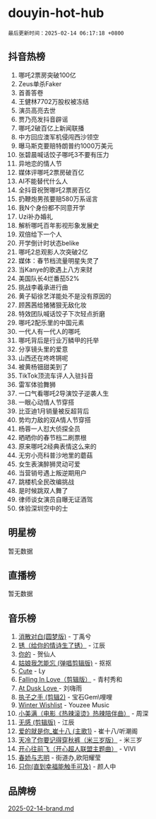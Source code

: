 # douyin-hot-hub

`最后更新时间：2025-02-14 06:17:18 +0800`

## 抖音热榜

1. 哪吒2票房突破100亿
1. Zeus单杀Faker
1. 首善答卷
1. 王健林7702万股权被冻结
1. 演员高亮去世
1. 贾乃亮发抖音辟谣
1. 哪吒2破百亿上新闻联播
1. 中方回应澳军机侵闯西沙领空
1. 曝马斯克要赔特朗普约1000万美元
1. 张碧晨喊话饺子哪吒3不要有压力
1. 异地恋的情人节
1. 媒体评哪吒2票房破百亿
1. AI不能替代什么人
1. 全抖音祝贺哪吒2票房百亿
1. 扔鞭炮男孩要赔580万系谣言
1. 我N个身份都不同意开学
1. Uzi补办婚礼
1. 解析哪吒百年影视形象发展史
1. 双倍给下一个人
1. 开学倒计时状态belike
1. 哪吒2总观影人次突破2亿
1. 媒体：春节档流量明星失灵了
1. 当Kanye的歌遇上八方来财
1. 美国队长4烂番茄52%
1. 挑战李羲承进行曲
1. 黄子韬徐艺洋能处不是没有原因的
1. 顾茜茜给猪猪狠无敌化妆
1. 特效团队喊话饺子下次轻点折磨
1. 哪吒2配乐里的中国元素
1. 一代人有一代人的哪吒
1. 哪吒背后是行业万鳞甲的托举
1. 分享镜头里的爱意
1. 山西还在咚咚锵呢
1. 被黄杨钿甜美到了
1. TikTok顶流车评人入驻抖音
1. 雷军体验舞狮
1. 一口气看哪吒2导演饺子逆袭人生
1. 一眼心动情人节穿搭
1. 比亚迪1月销量被反超背后
1. 势均力敌的双A情人节穿搭
1. 杨蓉一人怼大侦探全员
1. 晒晒你的春节档二刷票根
1. 原来哪吒2经典表情这么来的
1. 无穷小亮科普沙地里的蘑菇
1. 女生表演醉狮灵动可爱
1. 当营销号遇上叛逆期用户
1. 跳楼机全民改编挑战
1. 是时候跳双人舞了
1. 律师谈女演员自曝无证酒驾
1. 体验深圳空中的士

## 明星榜

暂无数据

## 直播榜

暂无数据

## 音乐榜

1. [消散对白(圆梦版)](https://sf5-hl-cdn-tos.douyinstatic.com/obj/tos-cn-ve-2774/og4jB5I5IizzoZVAAAzWgBMAsMDWoArfwBOiFs) - 丁禹兮
1. [锈（给你的情诗生了锈）](https://sf5-hl-cdn-tos.douyinstatic.com/obj/tos-cn-ve-2774/o8a1PBtVqIYbPEGK6e5A4egedVMdm3fCIz6bbE) - 江辰
1. [你的](https://sf3-cdn-tos.douyinstatic.com/obj/tos-cn-ve-2774/oYuIeKf42jB7sEV6B2upMdpYAgfrQWj0FeRegh) - 贺仙人
1. [姑娘我怎能忘 (弹唱剪辑版)](https://sf5-hl-cdn-tos.douyinstatic.com/obj/tos-cn-ve-2774/okamwrBGEMz6illuEofAsMV4yzF5tVWbBiA5AI) - 抠抠
1. [Cute](https://sf5-hl-cdn-tos.douyinstatic.com/obj/tos-cn-ve-2774/o4IbIzHWKAAB4wsS5qMBRiiAlEBGTpQRNfFvuo) - Ly
1. [Falling In Love（剪辑版）](https://sf5-hl-cdn-tos.douyinstatic.com/obj/tos-cn-ve-2774/o8ajpA8zzgBPahbBIO8AcKGBLJezFCRd1wfP9f) - 青村秀和
1. [ At Dusk  Love ](https://sf5-hl-cdn-tos.douyinstatic.com/obj/tos-cn-ve-2774/o8CrpCf5CaYgI4ZrtQgMQAFEfuGqNnRSDQAPBc) - 刘嗨雨
1. [执子之手 (剪辑2)](https://sf5-hl-cdn-tos.douyinstatic.com/obj/tos-cn-ve-2774/oUoZLQjCc31XzqsBnBQUNgeKtYPBcgbFDwtfcu) - 宝石Gem\哩哩
1. [Winter Wishlist](https://sf5-hl-cdn-tos.douyinstatic.com/obj/tos-cn-ve-2774/oIIgUOeamCFCVAzxN6MFRLIBlLGpUqQxeeHrLE) - Youzee Music
1. [小美满（电影《热辣滚烫》热辣陪伴曲）](https://sf5-hl-cdn-tos.douyinstatic.com/obj/tos-cn-ve-2774/o0GAn2lSgfZIDUgtevCGDQYnFg4CwnrBaxbTZL) - 周深
1. [无感 (剪辑版)](https://sf5-hl-cdn-tos.douyinstatic.com/obj/tos-cn-ve-2774/o0eIsUzJBDlQaQFC5OFlgbMEZC1TFYBftOBn6p) - 江辰
1. [爱的就是你_崔十八 (主歌1)](https://sf3-cdn-tos.douyinstatic.com/obj/tos-cn-ve-2774/oI5BO5DhFZ6UTcNCnZaOCBLtZ7WIMQGfgnXf5E) - 崔十八/听潮阁
1. [天冷了你要记得穿秋裤（米三岁版）](https://sf5-hl-cdn-tos.douyinstatic.com/obj/tos-cn-ve-2774/oQlIwVIDWiZ6BQilAorS7MA0AgCkQDvcZAdm1) - 米三岁
1. [开心往前飞（开心超人联盟主题曲）](https://sf5-hl-cdn-tos.douyinstatic.com/obj/tos-cn-ve-2774/9d8fb7c82cf1421fb93a9fe925275e0a) - VIVI
1. [春娇与志明](https://sf5-hl-cdn-tos.douyinstatic.com/obj/tos-cn-ve-2774/e530d8fceb7044b39707d7f9ff54add1) - 街道办,欧阳耀莹
1. [只你(直到幸福能触手可及)](https://sf5-hl-cdn-tos.douyinstatic.com/obj/tos-cn-ve-2774/o0lBkRDzFTeaVSUz3ZZSCBVtZ5DIMQGfgmEAuE) - 颜人中

## 品牌榜

[2025-02-14-brand.md](2025-02-14-brand.md)

